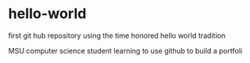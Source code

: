 # hello-world
first git hub repository using the time honored hello world tradition

MSU computer science student learning to use github to build a portfoli
